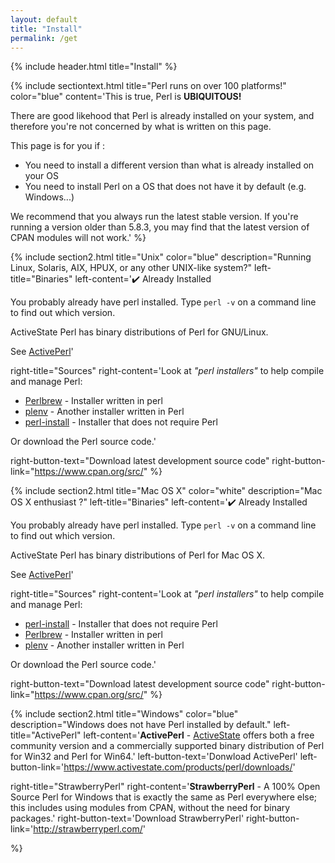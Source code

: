 ```yaml
---
layout: default
title: "Install"
permalink: /get
---
```


{% include header.html 
   title="Install" 
%}

{% include sectiontext.html 
   title="Perl runs on over 100 platforms!"
   color="blue"
   content='This is true, Perl is **UBIQUITOUS!**

There are good likehood that Perl is already installed on your system, and therefore you\'re not concerned by what is written on this page.

This page is for you if :
* You need to install a different version than what is already installed on your OS
* You need to install Perl on a OS that does not have it by default (e.g. Windows...)

We recommend that you always run the latest stable version. If you\'re running a version older than 5.8.3, you may find that the latest version of CPAN modules will not work.'
%}

{% include section2.html
   title="Unix"
   color="blue"
   description="Running Linux, Solaris, AIX, HPUX, or any other UNIX-like system?"
   left-title="Binaries"
   left-content=':heavy_check_mark: Already Installed

You probably already have perl installed. Type `perl -v` on a command line to find out which version.

ActiveState Perl has binary distributions of Perl for GNU/Linux.

See [ActivePerl](https://www.activestate.com/products/perl/downloads/)'


   right-title="Sources"
   right-content='Look at *"perl installers"* to help compile and manage Perl:
* [Perlbrew](https://perlbrew.pl/) - Installer written in perl
* [plenv](https://github.com/tokuhirom/plenv) - Another installer written in Perl
* [perl-install](https://github.com/skaji/perl-install) - Installer that does not require Perl

Or download the Perl source code.'

   right-button-text="Download latest development source code"
   right-button-link="https://www.cpan.org/src/"
%}

{% include section2.html
   title="Mac OS X"
   color="white"
   description="Mac OS X enthusiast ?"
   left-title="Binaries"
   left-content=':heavy_check_mark: Already Installed

You probably already have perl installed. Type `perl -v` on a command line to find out which version.

ActiveState Perl has binary distributions of Perl for Mac OS X.

See [ActivePerl](https://www.activestate.com/products/perl/downloads/)'


   right-title="Sources"
   right-content='Look at *"perl installers"* to help compile and manage Perl:
* [perl-install](https://github.com/skaji/perl-install) - Installer that does not require Perl
* [Perlbrew](https://perlbrew.pl/) - Installer written in perl
* [plenv](https://github.com/tokuhirom/plenv) - Another installer written in Perl

Or download the Perl source code.'

   right-button-text="Download latest development source code"
   right-button-link="https://www.cpan.org/src/"
%}

{% include section2.html
   title="Windows"
   color="blue"
   description="Windows does not have Perl installed by default."
   left-title="ActivePerl"
   left-content='**ActivePerl** - [ActiveState](https://www.activestate.com/) offers both a free community version and a commercially supported binary distribution of Perl for Win32 and Perl for Win64.'
   left-button-text='Donwload ActivePerl'
   left-button-link='https://www.activestate.com/products/perl/downloads/'

   right-title="StrawberryPerl"
   right-content='**StrawberryPerl** - A 100% Open Source Perl for Windows that is exactly the same as Perl everywhere else; this includes using modules from CPAN, without the need for binary packages.'
   right-button-text='Download StrawberryPerl'
   right-button-link='http://strawberryperl.com/'

%}
